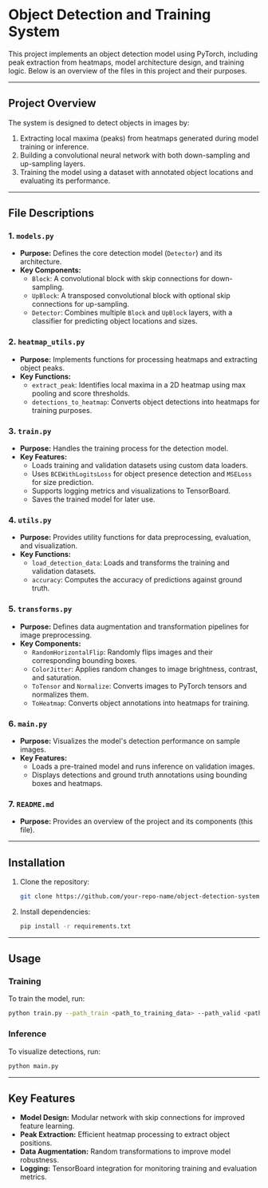 # **Object Detection and Training System**

This project implements an object detection model using PyTorch, including peak extraction from heatmaps, model architecture design, and training logic. Below is an overview of the files in this project and their purposes.

---

## **Project Overview**

The system is designed to detect objects in images by:
1. Extracting local maxima (peaks) from heatmaps generated during model training or inference.
2. Building a convolutional neural network with both down-sampling and up-sampling layers.
3. Training the model using a dataset with annotated object locations and evaluating its performance.

---

## **File Descriptions**

### **1. `models.py`**
- **Purpose:** Defines the core detection model (`Detector`) and its architecture.
- **Key Components:**
  - `Block`: A convolutional block with skip connections for down-sampling.
  - `UpBlock`: A transposed convolutional block with optional skip connections for up-sampling.
  - `Detector`: Combines multiple `Block` and `UpBlock` layers, with a classifier for predicting object locations and sizes.

### **2. `heatmap_utils.py`**
- **Purpose:** Implements functions for processing heatmaps and extracting object peaks.
- **Key Functions:**
  - `extract_peak`: Identifies local maxima in a 2D heatmap using max pooling and score thresholds.
  - `detections_to_heatmap`: Converts object detections into heatmaps for training purposes.

### **3. `train.py`**
- **Purpose:** Handles the training process for the detection model.
- **Key Features:**
  - Loads training and validation datasets using custom data loaders.
  - Uses `BCEWithLogitsLoss` for object presence detection and `MSELoss` for size prediction.
  - Supports logging metrics and visualizations to TensorBoard.
  - Saves the trained model for later use.

### **4. `utils.py`**
- **Purpose:** Provides utility functions for data preprocessing, evaluation, and visualization.
- **Key Functions:**
  - `load_detection_data`: Loads and transforms the training and validation datasets.
  - `accuracy`: Computes the accuracy of predictions against ground truth.

### **5. `transforms.py`**
- **Purpose:** Defines data augmentation and transformation pipelines for image preprocessing.
- **Key Components:**
  - `RandomHorizontalFlip`: Randomly flips images and their corresponding bounding boxes.
  - `ColorJitter`: Applies random changes to image brightness, contrast, and saturation.
  - `ToTensor` and `Normalize`: Converts images to PyTorch tensors and normalizes them.
  - `ToHeatmap`: Converts object annotations into heatmaps for training.

### **6. `main.py`**
- **Purpose:** Visualizes the model's detection performance on sample images.
- **Key Features:**
  - Loads a pre-trained model and runs inference on validation images.
  - Displays detections and ground truth annotations using bounding boxes and heatmaps.

### **7. `README.md`**
- **Purpose:** Provides an overview of the project and its components (this file).

---

## **Installation**

1. Clone the repository:
   ```bash
   git clone https://github.com/your-repo-name/object-detection-system.git
   ```
2. Install dependencies:
   ```bash
   pip install -r requirements.txt
   ```

---

## **Usage**

### **Training**
To train the model, run:
```bash
python train.py --path_train <path_to_training_data> --path_valid <path_to_validation_data> --num_epoch 50 --log_dir logs/
```

### **Inference**
To visualize detections, run:
```bash
python main.py
```

---

## **Key Features**

- **Model Design:** Modular network with skip connections for improved feature learning.
- **Peak Extraction:** Efficient heatmap processing to extract object positions.
- **Data Augmentation:** Random transformations to improve model robustness.
- **Logging:** TensorBoard integration for monitoring training and evaluation metrics.

